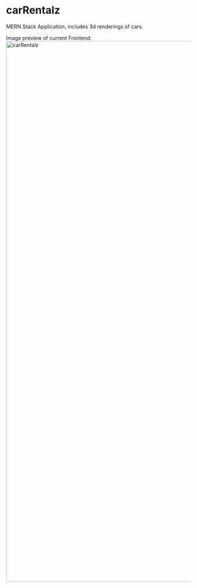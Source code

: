 # carRentalz
MERN Stack Application, includes 3d renderings of cars.

Image preview of current Frontend: <img width="1470" alt="carRentalz" src="https://github.com/tejex/carRentalz/assets/91570985/ea1b9a43-73ee-4c9d-bcbc-7561346236be">

